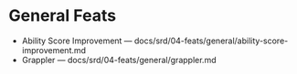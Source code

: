 # General Feats

- Ability Score Improvement — docs/srd/04-feats/general/ability-score-improvement.md
- Grappler — docs/srd/04-feats/general/grappler.md
